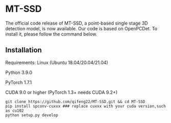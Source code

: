 # MT-SSD
The official code release of MT-SSD, a point-based single stage 3D detection model, is now available. Our code is based on OpenPCDet. To install it, please follow the command below.
## Installation
Requirements:
Linux (Ubuntu 18.04/20.04/21.04)

Python 3.9.0

PyTorch 1.7.1

CUDA 9.0 or higher (PyTorch 1.3+ needs CUDA 9.2+)
```
git clone https://github.com/qifeng22/MT-SSD.git && cd MT-SSD
pip install spconv-cuxxx ### replace cuxxx with your cuda version,such as cu102
python setup.py develop
```
